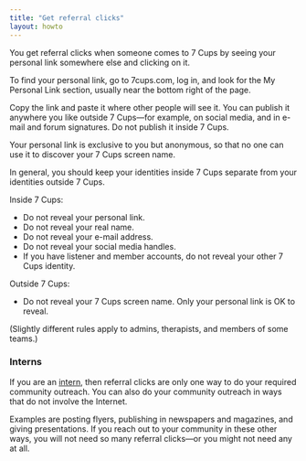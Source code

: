 ```yaml
---
title: "Get referral clicks"
layout: howto
---
```

You get referral clicks when someone comes to 7 Cups by seeing your personal link somewhere else and clicking on it.

To find your personal link, go to 7cups.com, log in, and look for the My Personal Link section, usually near the bottom right of the page.

Copy the link and paste it where other people will see it. You can publish it anywhere you like outside 7 Cups—for example, on social media, and in e-mail and forum signatures. Do not publish it inside 7 Cups.

Your personal link is exclusive to you but anonymous, so that no one can use it to discover your 7 Cups screen name.

In general, you should keep your identities inside 7 Cups separate from your identities outside 7 Cups.

Inside 7 Cups:
- Do not reveal your personal link.
- Do not reveal your real name.
- Do not reveal your e-mail address.
- Do not reveal your social media handles.
- If you have listener and member accounts, do not reveal your other 7 Cups identity.

Outside 7 Cups:
- Do not reveal your 7 Cups screen name. Only your personal link is OK to reveal.

(Slightly different rules apply to admins, therapists, and members of some teams.)

### Interns
If you are an [intern](https://rarelycharlie.github.io/glossary#intern), then referral clicks are only one way to do your required community outreach. You can also do your community outreach in ways that do not involve the Internet.

Examples are posting flyers, publishing in newspapers and magazines, and giving presentations. If you reach out to your community in these other ways, you will not need so many referral clicks—or you might not need any at all.
